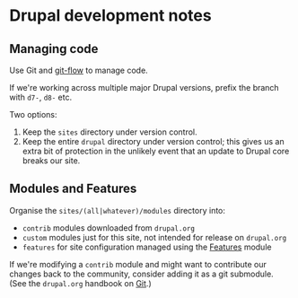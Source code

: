 # Drupal development notes

## Managing code

Use Git and [git-flow](http://nvie.com/posts/a-successful-git-branching-model/) to manage code.

If we're working across multiple major Drupal versions, prefix the branch with `d7-`, `d8-` etc.

Two options:

1. Keep the `sites` directory under version control.
2. Keep the entire `drupal` directory under version control; this gives us an extra bit of protection in the unlikely event that an update to Drupal core breaks our site.

## Modules and Features

Organise the `sites/(all|whatever)/modules` directory into:

- `contrib` modules downloaded from `drupal.org`
- `custom` modules just for this site, not intended for release on `drupal.org`
- `features` for site configuration managed using the [Features](https://www.drupal.org/project/features) module

If we're modifying a `contrib` module and might want to contribute our changes back to the community, consider adding it as a git submodule. (See the `drupal.org` handbook on [Git](https://www.drupal.org/node/1013552).)

